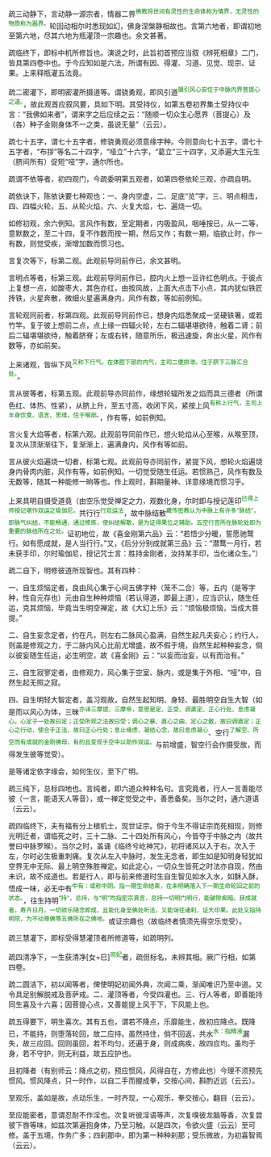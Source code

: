 疏三动静下，言动静一源宗者，情器二界<sup><font color="green">佛教将世间有灵性的生命体称为情界，无灵性的物质称为器界。</font></sup>轮回动相尔时悉现如幻，佛身涅槃静相故也。言第六地者，即谓初地至第六地，尽其六地为瓶灌顶一宗趣也。余文甚著。

疏临终下，即标中机所修旨也。演说之时，此旨初首预应当叙《辨死相章》二门，皆具第四卷中也。于今应知如是六法，所谓有因、得灌、习道、见觉、现宗、证果。上来释瓶灌五法竟。

疏二密灌下，即明密灌所摄道等。谓骁勇观，即风引道<sup><font color="green">摄引风心安住于中脉内界菩提心之道。</font></sup>，故此观首应叙风要，具如下明。其受持仪，如第五卷初界集士受持仪中言：“我佛如来者”，谓来字之后应续之云：“随顺一切众生心愿界（菩提心）及（各）种子金刚身体不一之类，虽说无量”（云云）。

疏七十五字，谓七十五字者，修骁勇观必须意缘字种。今则意向七十五字，谓七十五字者，“布拶”等名二十四字，“哑立”十六字，“葛立”三十四字，又添遍大生元生（脐间所有）促短“哑”字，通尔所也。

疏谓不依等者，初四观门，今疏委明第五观者，如第四卷依轮三观，亦疏自明。

疏依诀下，陈依诀要七种观也：一、身内空虚，二、足底“览”字，三、明点相击，四、四幅火轮，五、从轮火焰，六、火复大焰，七、遍烧一切。

如修初观，余六例知。言风作有数，至定期者，内吸盈风，咽唾按已，从一二等，意默数之，至二十四，复不作数而按一期，然后又作；有数一期，临欲止时，作一有数，则觉受疾，渐增加数而惯习也。

言复次等下，标第二观。此观前导同前作已，余文甚明。

言明点等者，标第三观。此观前导同前作已，腔内火上想一豆许红色明点。于彼点上复想一点，如酸枣大，其色亦红，由按风故，上面大点击下小点，其内犹似铁匠抟铁，火星奔散，微细火星遍满身内，风作有数，等如前例知。

言轮观同前者，标第四观。此观前导同前作已，想身内焰悉聚成一坚硬铁箸，或若竹竿。复于彼上想前二点，点上缘一四辐火轮，左右二辐堪堪欲待，触着二肾；前后二辐堪堪欲待，触着脐脊；左或右转，随意所乐，极迅速旋，奔出火星，风作有数等，亦如前矣。

上来诸观，皆纵下风<sup><font color="green">又称下行气。在体腔下部的内气，主司二便排泄。住于脐下三脉汇合处。</font></sup>。

言从彼等者，标第五观。此观前导亦同前作，缘想轮辐所发之焰而具三德者（所谓色红、体热、性紧），从脐上升，至五寸高，收闭下风，紧按上风<sup><font color="green">有称上行气，主司上半身饮食、语言、思维，住于喉部。</font></sup>，作有等，如前例知。

言火复大焰等者，标第六观。此观前导同前作已，想火轮焰从心至喉，从喉至顶，复次从顶渐渐往下，复渐渐上，遍满身内，风作有等如前。

言从彼火焰遍烧一切者，标第七观。此观前导亦同前作，紧提下风，想轮火焰遍烧身内骨肉内脏，风作有等，如前例知。一切觉受随生任运。若惯熟己，风作有数及无数等，随其一种能修一晌等也。作上观时，斟期量神、详意缘境而惯习乎。

上来具明自摄受道竟（由空乐觉受禅定之力，观数化身，尔时即与授记莲印<sup><font color="green">已得上师授记堪作双运之瑜伽尼。</font></sup>共行行<sup><font color="green">行双运法</font></sup>，故中脉结散<sup><font color="green">藏传密教认为中脉上有许多“脉结”，即脉气纠结，不能畅通，通过修炼，使纠结解散，是为证得果位之辅助。五空行宫所在脉轮处即为重要的脉结所在之处。</font></sup>证初地位，故《喜金刚第六品》云：“若悟少分暖，誓愿驰鹜行。如有愿成就，是人当行行。”又，《后分分别成就第三品》云：“潜鹜一月行，若未获手印，尔时瑜伽尼，授记咒士言：胜持金刚者，汝持某手印，当化诸众生。”）

疏二自下，明修彼道所现智也。其有四种：

一、自生烦恼定者，良由风心集于心间五佛字种（笼不二合）等，五内（是等字种，性自元存也）元由自生种种烦恼（若认得道，即最上道），应当识认，随生任运，克其烦恼，毕竟当生明空禅定，故《大幻上乐》云：“烦恼极烦恼，当成大菩提。”

二、自生妄念定者，约在凡，则左右二脉风心盈满，自然生起凡夫妄心；约行人，则盖是修观之力，于二脉内风心比前尤增盛，故不假于境，自然生起种种妄念，倘以彼妄随生任运，必生明空，故《喜金刚》云：“以妄而治妄，以有而治有。”

三、自生寂寥定者，由修观力，风心集于空室、脉内，或是集于外相、“哑”中，自然生起无照之寂。

四、自生明轻大智定者，盖习观故，自然生起知明、身轻、最胜明空自生大智（如是而以风心为体，三昧<sup><font color="green">亦译三摩提、三摩帝，意思是定、正受、调直定、正心行处、息虑凝心。心定于一处故曰定；正受所观之法故曰受；调心之暴、直心之曲、定心之散，故曰调直定；正心之行动，使合于正法，故曰正心行处；息止缘虑，凝结心念，故曰息虑凝心</font></sup>、空行<sup><font color="green">了解空、所空而有成就的金刚佛母，有的且变现于空中以助作双运。</font></sup>与前增盛，智空行会作摄受故，而得发生彼等觉受）。

是等诸定依字缘会，如何生仪，至下广明。

疏三纯下，总标四地也。言纯者，即六道众种种名句。言究竟者，行人一言善能尽彼（一言，能语天人等音），或一禅定觉受之中，善悉备矣。当尔之时，通六道语（云云）。

疏四临终下，夫有福有分上根机士，现世证宗。倘于今生不得证宗而死相现，则修光明迁者，谓临死之时，三十二脉、二十四处所有风心，今皆夺于中脉之内（故共誉曰中脉罗㬋）。当尔之时，盖诵《临终兮屹神咒》，初将诸风以入于右，次入于左，尔时必生极重刺痛。复次从左入中脉时，发生无念者，即生如是知明身轻犹如空界无中无际、最上明空殊胜禅定。如此定心，一切众生皆死之时法亦自现，然由未识，故不成道也。若是行人，即与前来修道时生自生智见如水入水，如酥入酥，悟成一味，必无中有<sup><font color="green">中有：或称中阴。指一期生命结束，在未明确落入下一期生命轮回之前的状态。</font></sup>，往生持明<sup><font color="green">“持”，总持，与“明”均指密宗真言，总持一切明门明行，能破除痴暗。获成就者，寿齐日月，一切欲乐随念即成，且能化身至佛处听法，又能诣往诸刹，证大印果。此处又指持明院，为不动尊佛等五佛所在之佛地。</font></sup>或证宗趣也（故临终者慎须先得空乐觉受）。

疏三慧灌下，即标受得慧灌顶者所修道等，如疏明列。

疏四清净下，一生获清净\[女+巳\]<sup><font color="green">同妃</font></sup>者，疏但标名，未辨其相。厥广行相，如第四卷。

疏二圆洁下，初以闻等者，俾使明妃初闻外典，次闻二乘，渐闻唯识乃至中道。又令具足别解脱戒及菩萨戒。二、灌顶等者，今受四灌也。三、行人等者，即善能持同生喜及十六喜；因菩提心点，又善能提上风于下，下风能上也。

疏五得要下，明生喜次。其有五也，谓若不降点，乐靡能生，故初应降点。既降已，不能持，则堕落轮回，故二应持。虽然持住，倘不回返，共水<sup><font color="green">水：指精液</font></sup>漏失，故三应回。回则虽回，若不均匀，还遍于身，则成病疾，故四应均。虽均于身，若不守护，则无利益，故五应护也。

且初降者（有别师云：降点之初，预应惯风，风得自在，方修此也）今理不须预先惯风。惯风降点，只一时作，以自二手而握成拳，交按心间，斟酌近远（云云）。

至观乐，盖如是故，点动乐生，一时齐现，一心观乐，拳交按心，翻目（云云）。

至应能密者，意谓忍耐不作淫也。次复听彼淫语等声，次复嗅彼龙脑等香，次复尝彼下唇等味，如兹次第遍抱身体，乃至习触。以是四次，令欲火盛（云云）至可修。盖于五境，作务广多；四刹那中，即为第一种种刹那；受乐微故，为初喜智焉（云云）。